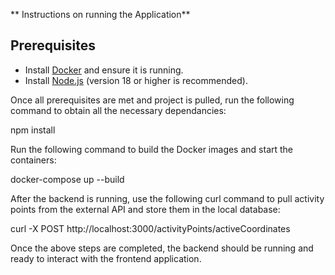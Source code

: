 ** Instructions on running the Application**

## Prerequisites

- Install [Docker](https://www.docker.com/) and ensure it is running.
- Install [Node.js](https://nodejs.org/) (version 18 or higher is recommended).

Once all prerequisites are met and project is pulled, run the following command to obtain all the necessary dependancies:

npm install

Run the following command to build the Docker images and start the containers:

docker-compose up --build

After the backend is running, use the following curl command to pull activity points from the external API and store them in the local database:

curl -X POST http://localhost:3000/activityPoints/activeCoordinates

Once the above steps are completed, the backend should be running and ready to interact with the frontend application.
